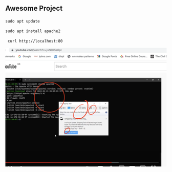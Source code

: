 ## Awesome Project


`sudo apt update`

`sudo apt install apache2`

` curl http://localhost:80`

![Sample](./Images/shot1.png)
